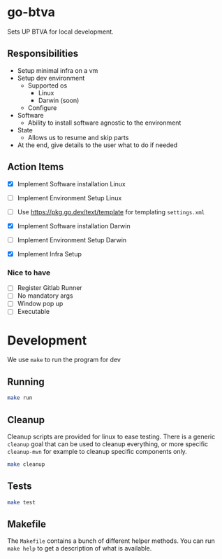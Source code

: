 # go-btva

Sets UP BTVA for local development.

## Responsibilities

- Setup minimal infra on a vm
- Setup dev environment
    - Supported os
        - Linux
        - Darwin (soon)
    - Configure
- Software
    - Ability to install software agnostic to the environment
- State
    - Allows us to resume and skip parts
- At the end, give details to the user what to do if needed

## Action Items

- [x] Implement Software installation Linux
- [ ] Implement Environment Setup Linux
- [ ] Use https://pkg.go.dev/text/template for templating `settings.xml`

- [x] Implement Software installation Darwin
- [ ] Implement Environment Setup Darwin

- [x] Implement Infra Setup

### Nice to have

- [ ] Register Gitlab Runner
- [ ] No mandatory args
- [ ] Window pop up
- [ ] Executable

# Development

We use `make` to run the program for dev

## Running

```sh
make run
```

## Cleanup

Cleanup scripts are provided for linux to ease testing. There is a generic `cleanup` goal that can be used to cleanup everything, or more
specific `cleanup-mvn` for example to cleanup specific components only.

```sh
make cleanup
```

## Tests

```sh
make test
```

## Makefile

The `Makefile` contains a bunch of different helper methods. You can run `make help` to get a description of what is available.
